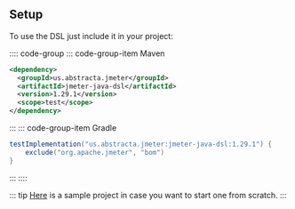 ## Setup

To use the DSL just include it in your project:

:::: code-group
::: code-group-item Maven
```xml
<dependency>
  <groupId>us.abstracta.jmeter</groupId>
  <artifactId>jmeter-java-dsl</artifactId>
  <version>1.29.1</version>
  <scope>test</scope>
</dependency>
```
:::
::: code-group-item Gradle
```groovy
testImplementation("us.abstracta.jmeter:jmeter-java-dsl:1.29.1") {
    exclude("org.apache.jmeter", "bom")
}
```
:::
::::

::: tip
[Here](https://github.com/abstracta/jmeter-java-dsl-sample) is a sample project in case you want to start one from scratch.
:::